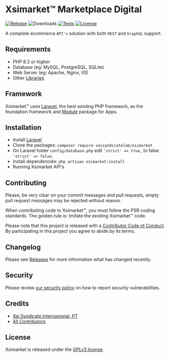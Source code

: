 # Xsimarket™ Marketplace Digital

[![Release](https://img.shields.io/github/v/release/xaisyndicatelab/xsimarket?label=release)](https://github.com/xaisyndicatelab/xsimarket/releases)
![Downloads](https://img.shields.io/github/downloads/xaisyndicatelab/xsimarket/total?label=downloads)
[![Tests](https://img.shields.io/github/actions/workflow/status/xaisyndicatelab/xsimarket/tests.yml?label=tests)](https://github.com/xaisyndicatelab/xsimarket/actions)
[![License](https://img.shields.io/github/license/xaisyndicatelab/xsimarket?label=license)](LICENSE)

A complete ecommerce `API's` solution with both `REST` and `GraphQL` support.

## Requirements

* PHP 8.2 or higher
* Database (eg: MySQL, PostgreSQL, SQLite)
* Web Server (eg: Apache, Nginx, IIS)
* Other [Libraries](https://laravel.com/docs/10.x/deployment#server-requirements)

## Framework

Xsimarket™ uses [Laravel](http://laravel.com), the best existing PHP framework, as the foundation framework and [Module](https://github.com/xaisyndicatelab/xsimarket) package for Apps.

## Installation

* Install [Laravel](https://laravel.com/docs/10.x/installation)
* Clone the packages: `composer require xaisyndicatelab/xsimarket`
* On Laravel folder `config/database.php` edit `'strict' => true,` to false `'strict' => false,`
* Install dependencies: `php artisan xsimarket:install`
* Running Xsimarket API's 

## Contributing

Please, be very clear on your commit messages and pull requests, empty pull request messages may be rejected without reason.

When contributing code to Xsimarket™, you must follow the PSR coding standards. The golden rule is: Imitate the existing Xsimarket™ code.

Please note that this project is released with a [Contributor Code of Conduct](https://github.com/xaisyndicatelab/Xsimarket/blob/master/CONTRIBUTING.md). By participating in this project you agree to abide by its terms.

## Changelog

Please see [Releases](../../releases) for more information what has changed recently.

## Security

Please review [our security policy](https://github.com/xaisyndicatelab/xsimarket/security/policy) on how to report security vulnerabilities.

## Credits

* [Xai Syndicate Internasional, PT](https://github.com/xaisyndicatelab)
* [All Contributors](../../contributors)

## License

Xsimarket is released under the [GPLv3 license](LICENSE).
